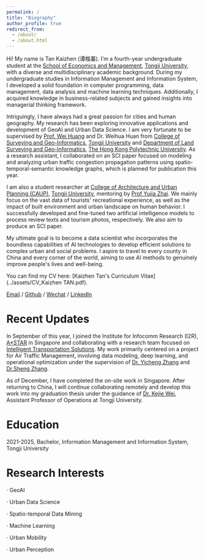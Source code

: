 ```yaml
---
permalink: /
title: "Biography"
author_profile: true
redirect_from: 
  - /about/
  - /about.html
---
```


Hi! My name is Tan Kaizhen (谭楷蓁). I’m a fourth-year undergraduate student at the [School of Economics and Management](https://sem.tongji.edu.cn/semen/), [Tongji University](https://www.tongji.edu.cn/), with a diverse and multidisciplinary academic background. During my undergraduate studies in Information Management and Information System, I developed a solid foundation in computer programming, data management, data analysis and machine learning techniques. Additionally, I acquired knowledge in business-related subjects and gained insights into managerial thinking framework.

Intriguingly, I have always had a great passion for cities and human geography. My research has been exploring innovative applications and development of GeoAI and Urban Data Science. I am very fortunate to be supervised by [Prof. Wei Huang](https://huangweibuct.github.io/weihuang.github.io/) and Dr. Weihua Huan from [College of Surveying and Geo-Informatics](https://celiang.tongji.edu.cn/english/Home.htm), [Tongji University](https://www.tongji.edu.cn/) and [Department of Land Surveying and Geo-Informatics](https://www.polyu.edu.hk/lsgi/), [The Hong Kong Polytechnic University](https://www.polyu.edu.hk/). As a research assistant, I collaborated on an SCI paper focused on modeling and analyzing urban traffic congestion propagation patterns using spatio-temporal-semantic knowledge graphs, which is planned for publication this year. 

I am also a student researcher at [College of Architecture and Urban Planning (CAUP)](https://caup.tongji.edu.cn/caupen/main.htm), [Tongji University](https://www.tongji.edu.cn/), mentoring by [Prof Yujia Zhai](https://www.researchgate.net/profile/Yujia-Zhai-15). We mainly focus on the vast data of tourists' recreational experience, as well as the impact of built environment and urban landscape on human behavior. I successfully developed and fine-tuned two artificial intelligence models to process review texts and tourism photos, respectively. We also aim to produce an SCI paper.

My ultimate goal is to become a data scientist who incorporates the boundless capabilities of AI technologies to develop efficient solutions to complex urban and social problems. I aspire to travel to every county in China and every corner of the world, aiming to use AI methods to genuinely improve people's lives and well-being.

You can find my CV here: [Kaizhen Tan's Curriculum Vitae](../assets/CV_Kaizhen TAN.pdf).

[Email](mailto:tkz@tongji.edu.cn) / [Github](https://github.com/tantansir) / [Wechat](../images/Wechat.jpg) / [LinkedIn](https://www.linkedin.com/in/kaizhen-tan-b020232b3/)

Recent Updates
======
In September of this year, I joined the Institute for Infocomm Research (I2R), [A*STAR](https://www.a-star.edu.sg/) in Singapore and collaborating with a research team focused on [Intelligent Transportation Solutions](https://www.a-star.edu.sg/i2r/research-capabilities/intelligent-transportation-systems). My work primarily centered on a project for Air Traffic Management, involving data modeling, deep learning, and operational optimization under the supervision of [Dr. Yicheng Zhang](https://zinczhang.github.io/) and [Dr.Sheng Zhang](https://ieeexplore.ieee.org/author/37086165610).

As of December, I have completed the on-site work in Singapore. After returning to China, I will continue collaborating remotely and develop this work into my graduation thesis under the guidance of [Dr. Kejie Wei](https://kejiwei.github.io/), Assistant Professor of Operations at Tongji University.

Education
======
2021-2025, Bachelor, Information Management and Information System, Tongji University

Research Interests
======
· GeoAI

· Urban Data Science

· Spatio-temporal Data Mining

· Machine Learning

· Urban Mobility

· Urban Perception